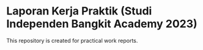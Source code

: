 # Laporan Kerja Praktik (Studi Independen Bangkit Academy 2023)
This repository is created for practical work reports.
